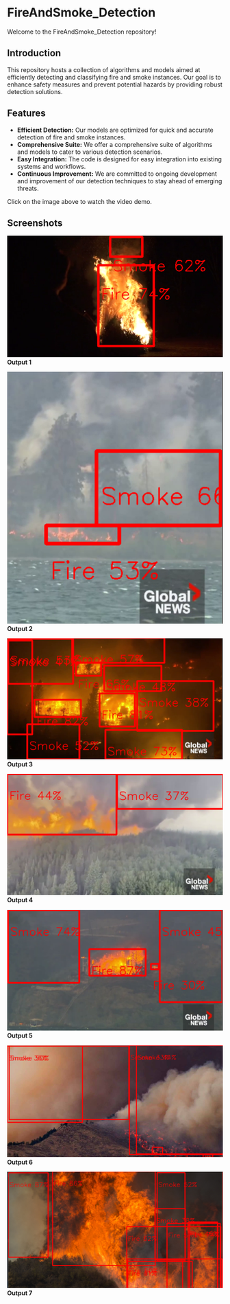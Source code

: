 # FireAndSmoke_Detection

Welcome to the FireAndSmoke_Detection repository!

## Introduction

This repository hosts a collection of algorithms and models aimed at efficiently detecting and classifying fire and smoke instances. Our goal is to enhance safety measures and prevent potential hazards by providing robust detection solutions.

## Features

- **Efficient Detection:** Our models are optimized for quick and accurate detection of fire and smoke instances.
- **Comprehensive Suite:** We offer a comprehensive suite of algorithms and models to cater to various detection scenarios.
- **Easy Integration:** The code is designed for easy integration into existing systems and workflows.
- **Continuous Improvement:** We are committed to ongoing development and improvement of our detection techniques to stay ahead of emerging threats.

Click on the image above to watch the video demo.

## Screenshots

![Screenshot 1](../output/images/output1.png)
**Output 1**

![Screenshot 2](../output/images/output2.png)
**Output 2**

![Screenshot 2](../output/images/output3.png)
**Output 3**

![Screenshot 2](../output/images/output4.png)
**Output 4**

![Screenshot 2](../output/images/output5.png)
**Output 5**

![Screenshot 2](../output/images/output6.png)
**Output 6**

![Screenshot 2](../output/images/output7.png)
**Output 7**